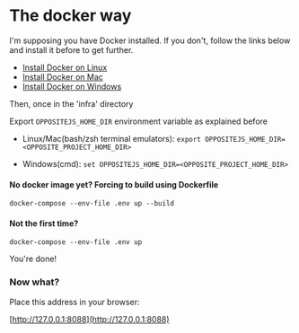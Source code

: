 # The docker way

I'm supposing you have Docker installed. If you don't, follow the links below and install it before to get further.

* [Install Docker on Linux](https://docs.docker.com/desktop/linux/install/)
* [Install Docker on Mac](https://docs.docker.com/desktop/mac/install/)
* [Install Docker on Windows](https://docs.docker.com/desktop/windows/install/)


Then, once in the 'infra' directory

Export `OPPOSITEJS_HOME_DIR` environment variable as explained before

- Linux/Mac(bash/zsh terminal emulators):
`export OPPOSITEJS_HOME_DIR=<OPPOSITE_PROJECT_HOME_DIR>`

- Windows(cmd):
`set OPPOSITEJS_HOME_DIR=<OPPOSITE_PROJECT_HOME_DIR>`

#### No docker image yet? Forcing to build using Dockerfile

`docker-compose --env-file .env up --build`

#### Not the first time?

`docker-compose --env-file .env up`

You're done!

### Now what?

Place this address in your browser: 

[http://127.0.0.1:8088](http://127.0.0.1:8088)
